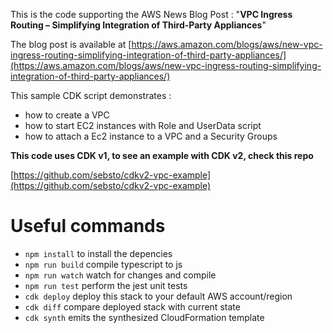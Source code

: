 This is the code supporting the AWS News Blog Post : "**VPC Ingress Routing – Simplifying Integration of Third-Party Appliances**"

The blog post is available at [https://aws.amazon.com/blogs/aws/new-vpc-ingress-routing-simplifying-integration-of-third-party-appliances/](https://aws.amazon.com/blogs/aws/new-vpc-ingress-routing-simplifying-integration-of-third-party-appliances/) 

This sample CDK script demonstrates :

- how to create a VPC 
- how to start EC2 instances with Role and UserData script
- how to attach a Ec2 instance to a VPC and a Security Groups

**This code uses CDK v1, to see an example with CDK v2, check this repo**

[https://github.com/sebsto/cdkv2-vpc-example](https://github.com/sebsto/cdkv2-vpc-example)


# Useful commands

 * `npm install`      to install the depencies
 * `npm run build`   compile typescript to js
 * `npm run watch`   watch for changes and compile
 * `npm run test`    perform the jest unit tests
 * `cdk deploy`      deploy this stack to your default AWS account/region
 * `cdk diff`        compare deployed stack with current state
 * `cdk synth`       emits the synthesized CloudFormation template
